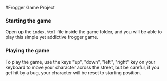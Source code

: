 #Frogger Game Project
### Starting the game
Open up the `index.html` file inside the game folder, and you will be able to play
 this simple yet addictive frogger game.
 
### Playing the game
To play the game, use the keys "up", "down", "left", "right" key on your keyboard to move 
your character across the street, but be careful, if you get hit by a bug, your character 
will be reset to starting position. 